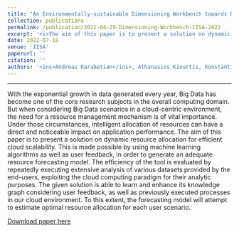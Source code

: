 ```yaml
---
title: "An Environmentally-sustainable Dimensioning Workbench towards Dynamic Resource Allocation in Cloud-computing Environments"
collection: publications
permalink: /publication/2022-04-29-Dimensioning-Workbench-IISA-2022
excerpt: '<i>The aim of this paper is to present a solution on dynamic resource allocation for efficient cloud scalability.</i>'
date: 2022-07-18
venue: 'IISA'
paperurl: ''
citation: ''
authors: '<ins>Andreas Karabetian</ins>, Athanasios Kiourtis, Konstantinos Voulgaris, Panagiotis Karamolegkos, Yannis Poulakis, Argyro Mavrogiorgou, Dimosthenis Kyriazis'
---
```

<hr>
With the exponential growth in data generated
every year, Big Data has become one of the core research
subjects in the overall computing domain. But when considering
Big Data scenarios in a cloud-centric environment, the need for
a resource management mechanism is of vital importance.
Under those circumstances, intelligent allocation of resources
can have a direct and noticeable impact on application
performance. The aim of this paper is to present a solution on
dynamic resource allocation for efficient cloud scalability. This
is made possible by using machine learning algorithms as well
as user feedback, in order to generate an adequate resource
forecasting model. The efficiency of the tool is evaluated by
repeatedly executing extensive analysis of various datasets
provided by the end-users, exploiting the cloud computing
paradigm for their analytic purposes. The given solution is able
to learn and enhance its knowledge graph considering user
feedback, as well as previously executed processes in our cloud
environment. To this extent, the forecasting model will attempt
to estimate optimal resource allocation for each user scenario.

[Download paper here](https://adreaskar.github.io/files/IISA_2022.pdf)